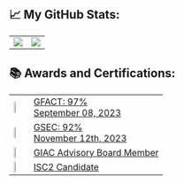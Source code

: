 <!--
**pjwmascall/pjwmascall** is a ✨ _special_ ✨ repository because its `README.md` (this file) appears on your GitHub profile.

Here are some ideas to get you started:

- 🔭 I’m currently working on ...
- 🌱 I’m currently learning ...
- 👯 I’m looking to collaborate on ...
- 🤔 I’m looking for help with ...
- 💬 Ask me about ...
- 📫 How to reach me: ...
- 😄 Pronouns: ...
- ⚡ Fun fact: ...
-->

## :chart_with_upwards_trend: My GitHub Stats:

<!--
![Top Langs](https://readme-stats-cfgj2cxdy.vercel.app/api/top-langs/?username=pjwmascall&hide=php&theme=default)
![GitHub stats](https://readme-stats-cfgj2cxdy.vercel.app/api?username=pjwmascall&count_private=true&show_icons=true&theme=default)
-->
<div id="stats" align="center">
  <table>
    <tr>
      <td>
        <a href="https://github-readme-stats.vercel.app/api/top-langs/?username=pjwmascall&hide=php&theme=default">
          <img align="top" src="https://github-readme-stats.vercel.app/api/top-langs/?username=pjwmascall&hide=php&theme=default" />
        </a>
      </td>
      <td>
        <a href="https://github-readme-stats.vercel.app/api?username=pjwmascall&theme=default">
          <img align="top" src="https://github-readme-stats.vercel.app/api?username=pjwmascall&count_private=true&show_icons=true&theme=default" />
        </a>
      </td>
    </tr>
  </table>
</div>


## :books: Awards and Certifications:

<div id="certifications" align="center">
  <table>
    <tr>
      <td>
        <a href="https://www.credly.com/badges/8d79ad30-cc06-4493-98dd-1f9d529cd5fd/public_url">
          <img width="20%" height="20%" src="https://images.credly.com/size/680x680/images/2d9b3293-9295-4ac3-a326-1bb7013225a4/image.png" />
        </a>
      </td>
      <td>
        <a href="https://www.credly.com/badges/8d79ad30-cc06-4493-98dd-1f9d529cd5fd/public_url">
          GFACT: 97%
          <br>September 08, 2023
        </a>
      </td>
    </tr>
    <tr>
      <td>
        <a href="https://www.credly.com/badges/b70a01ad-78ea-453b-a80a-6664c0cadb97/public_url">
          <img width="20%" height="20%" src="https://images.credly.com/size/680x680/images/8e6bde54-8a33-4ec0-9d70-90fcde581bcf/image.png" />
        </a>
      </td>
      <td>
        <a href="https://www.credly.com/badges/b70a01ad-78ea-453b-a80a-6664c0cadb97/public_url">
          GSEC: 92%
          <br>November 12th, 2023
        </a>
      </td>
    </tr>
    <tr>
      <td>
        <a href="https://www.credly.com/badges/f76c93b1-a6b0-47de-883a-9646a3ca9fbc/public_url">
          <img width="20%" height="20%" src="https://images.credly.com/size/680x680/images/efd77bd2-ab34-4323-b427-47b3e7136029/image.png" />
        </a>
      </td>
      <td>
        <a href="https://www.credly.com/badges/f76c93b1-a6b0-47de-883a-9646a3ca9fbc/public_url">
          GIAC Advisory Board Member
        </a>
      </td>
    </tr>
    <tr>
      <td>
        <a href="https://www.credly.com/badges/9b4d1112-2320-4d80-aa28-d27f7eba71d7/public_url">
          <img width="20%" height="20%" src="https://images.credly.com/size/220x220/images/9180921d-4a13-429e-9357-6f9706a554f0/image.png" />
        </a>
      </td>
      <td>
        <a href="https://www.credly.com/badges/9b4d1112-2320-4d80-aa28-d27f7eba71d7/public_url">
          ISC2 Candidate
        </a>
      </td>
    </tr>
  </table>
</div>

